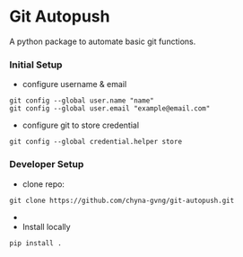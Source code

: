 # Git Autopush
A python package to automate basic git functions.

### Initial Setup
- configure username & email
````
git config --global user.name "name"
git config --global user.email "example@email.com"
````

- configure git to store credential
````
git config --global credential.helper store
````

### Developer Setup
- clone repo:
````
git clone https://github.com/chyna-gvng/git-autopush.git
````

- 
- Install locally
````
pip install .
````